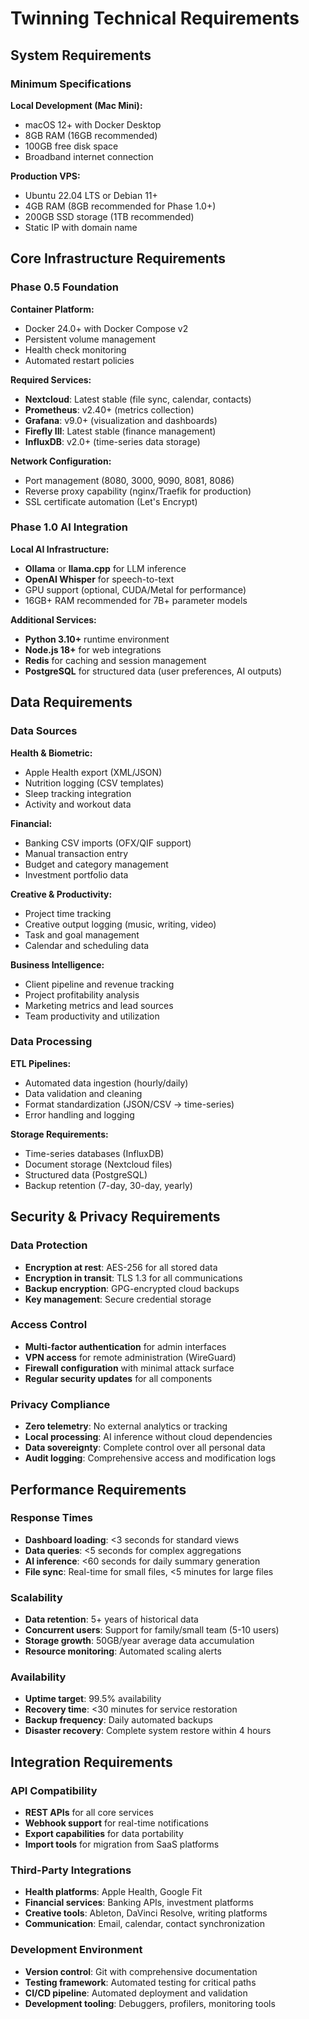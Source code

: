 # Twinning Technical Requirements

## System Requirements

### Minimum Specifications
**Local Development (Mac Mini):**
- macOS 12+ with Docker Desktop
- 8GB RAM (16GB recommended)
- 100GB free disk space
- Broadband internet connection

**Production VPS:**
- Ubuntu 22.04 LTS or Debian 11+
- 4GB RAM (8GB recommended for Phase 1.0+)
- 200GB SSD storage (1TB recommended)
- Static IP with domain name

## Core Infrastructure Requirements

### Phase 0.5 Foundation
**Container Platform:**
- Docker 24.0+ with Docker Compose v2
- Persistent volume management
- Health check monitoring
- Automated restart policies

**Required Services:**
- **Nextcloud**: Latest stable (file sync, calendar, contacts)
- **Prometheus**: v2.40+ (metrics collection)
- **Grafana**: v9.0+ (visualization and dashboards)
- **Firefly III**: Latest stable (finance management)
- **InfluxDB**: v2.0+ (time-series data storage)

**Network Configuration:**
- Port management (8080, 3000, 9090, 8081, 8086)
- Reverse proxy capability (nginx/Traefik for production)
- SSL certificate automation (Let's Encrypt)

### Phase 1.0 AI Integration
**Local AI Infrastructure:**
- **Ollama** or **llama.cpp** for LLM inference
- **OpenAI Whisper** for speech-to-text
- GPU support (optional, CUDA/Metal for performance)
- 16GB+ RAM recommended for 7B+ parameter models

**Additional Services:**
- **Python 3.10+** runtime environment
- **Node.js 18+** for web integrations
- **Redis** for caching and session management
- **PostgreSQL** for structured data (user preferences, AI outputs)

## Data Requirements

### Data Sources
**Health & Biometric:**
- Apple Health export (XML/JSON)
- Nutrition logging (CSV templates)
- Sleep tracking integration
- Activity and workout data

**Financial:**
- Banking CSV imports (OFX/QIF support)
- Manual transaction entry
- Budget and category management
- Investment portfolio data

**Creative & Productivity:**
- Project time tracking
- Creative output logging (music, writing, video)
- Task and goal management
- Calendar and scheduling data

**Business Intelligence:**
- Client pipeline and revenue tracking
- Project profitability analysis
- Marketing metrics and lead sources
- Team productivity and utilization

### Data Processing
**ETL Pipelines:**
- Automated data ingestion (hourly/daily)
- Data validation and cleaning
- Format standardization (JSON/CSV → time-series)
- Error handling and logging

**Storage Requirements:**
- Time-series databases (InfluxDB)
- Document storage (Nextcloud files)
- Structured data (PostgreSQL)
- Backup retention (7-day, 30-day, yearly)

## Security & Privacy Requirements

### Data Protection
- **Encryption at rest**: AES-256 for all stored data
- **Encryption in transit**: TLS 1.3 for all communications  
- **Backup encryption**: GPG-encrypted cloud backups
- **Key management**: Secure credential storage

### Access Control
- **Multi-factor authentication** for admin interfaces
- **VPN access** for remote administration (WireGuard)
- **Firewall configuration** with minimal attack surface
- **Regular security updates** for all components

### Privacy Compliance
- **Zero telemetry**: No external analytics or tracking
- **Local processing**: AI inference without cloud dependencies
- **Data sovereignty**: Complete control over all personal data
- **Audit logging**: Comprehensive access and modification logs

## Performance Requirements

### Response Times
- **Dashboard loading**: <3 seconds for standard views
- **Data queries**: <5 seconds for complex aggregations
- **AI inference**: <60 seconds for daily summary generation
- **File sync**: Real-time for small files, <5 minutes for large files

### Scalability
- **Data retention**: 5+ years of historical data
- **Concurrent users**: Support for family/small team (5-10 users)
- **Storage growth**: 50GB/year average data accumulation
- **Resource monitoring**: Automated scaling alerts

### Availability
- **Uptime target**: 99.5% availability
- **Recovery time**: <30 minutes for service restoration
- **Backup frequency**: Daily automated backups
- **Disaster recovery**: Complete system restore within 4 hours

## Integration Requirements

### API Compatibility
- **REST APIs** for all core services
- **Webhook support** for real-time notifications
- **Export capabilities** for data portability
- **Import tools** for migration from SaaS platforms

### Third-Party Integrations
- **Health platforms**: Apple Health, Google Fit
- **Financial services**: Banking APIs, investment platforms
- **Creative tools**: Ableton, DaVinci Resolve, writing platforms
- **Communication**: Email, calendar, contact synchronization

### Development Environment
- **Version control**: Git with comprehensive documentation
- **Testing framework**: Automated testing for critical paths
- **CI/CD pipeline**: Automated deployment and validation
- **Development tooling**: Debuggers, profilers, monitoring tools